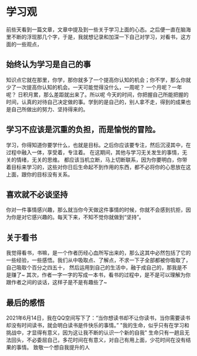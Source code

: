 # 学习观
前些天看到一篇文章，文章中提及到一些关于学习上面的心态。之后便一直在脑海里不断的浮现那几个字，于是，我就想记录和加深一下自己对学习，对看书，这方面的一些观点，

## 始终认为学习是自己的事
知识点它就在那里，你学，那你就多了一个提高你认知的机会；你不学，那么你就少了一次提高你认知的机会。一天可能觉得没什么，一周呢？ 一个月呢？一年呢？
日积月累，那么差距就出来了。所以呢
今天的时间，你把握自己所能把握的时间，认真的对待自己决定做的事。学到的是自己的，别人拿不走，得到的成果也是自己所做出的努力、坚持得来的。
  
## 学习不应该是沉重的负担，而是愉悦的冒险。
学习，你得知道你要学什么，也就是目标。之后你应该要专注，然后沉浸其中，在过程中融入一体，享受着，专注着。
在这期间，其他与学习无关发生的事情，无关的情绪，无关的思维。
都应该当机立断，马上切断联系，因为你要明白，你带着目标来学习的，这些对你日后生命起不到作用的东西，都不必将你的心思放在这上面，跟你的目标没有关系。

## 喜欢就不必谈坚持
你对一件事情感兴趣，那么就当你今天做这件事情的时候，你就不会感到抗拒，因为你是对它感兴趣的。每天下来，不知不觉你就做到“坚持”。

## 关于看书
我觉得看书，书嘛，是一个作者历经心血所写出来的，那么这其中必然包括了它的一些经验，一些感悟。我们从中吸取点、了解点，不求一下子全部都被你吸取了，自己吸取个百分之四五十，
然后运用到自己的生活中，融于成自己的，那我是不是赚了~
其次，作者一字一字的写成一本书，看书的过程中，是不是可以理解为你跟作者之间的谈话，这样子是不是有趣些了~

## 最后的感悟
2021年6月14日，我在QQ空间写下了：“当你想读书却不让你读书，当你需要读书却没有时间读书，就会明白读书是件快乐的事情。”
"我的生命，似乎只有在学习和挑战中，才显得有意义，因为这让我不断的认识一个新的自我"
生命只有一趟且无法回头，不必委屈自己，多花时间在有意义，对自己有用上面，少花时间在没有结果的事情。
致敬一个想自我提升的人
